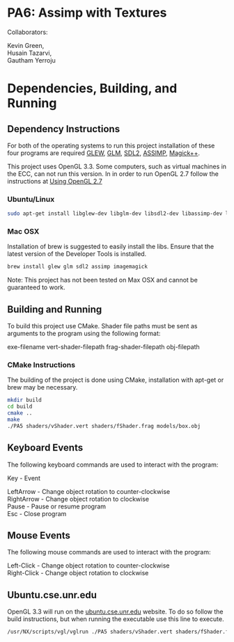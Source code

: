 # PA6: Assimp with Textures
Collaborators:

Kevin Green,  
Husain Tazarvi,  
Gautham Yerroju  


# Dependencies, Building, and Running

## Dependency Instructions
For both of the operating systems to run this project installation of these four programs are required [GLEW](http://glew.sourceforge.net/), [GLM](http://glm.g-truc.net/0.9.7/index.html), [SDL2](https://wiki.libsdl.org/Tutorials), [ASSIMP](http://www.assimp.org/lib_html/index.html), [Magick++](http://www.imagemagick.org/Magick++/).

This project uses OpenGL 3.3. Some computers, such as virtual machines in the ECC, can not run this version. In in order to run OpenGL 2.7 follow the instructions at [Using OpenGL 2.7](https://github.com/HPC-Vis/computer-graphics/wiki/Using-OpenGL-2.7)

### Ubuntu/Linux
```bash
sudo apt-get install libglew-dev libglm-dev libsdl2-dev libassimp-dev libmagick++-dev
```

### Mac OSX
Installation of brew is suggested to easily install the libs. Ensure that the latest version of the Developer Tools is installed.
```bash
brew install glew glm sdl2 assimp imagemagick
```
Note: This project has not been tested on Max OSX and cannot be guaranteed to work.

## Building and Running
To build this project use CMake. Shader file paths must be sent as arguments to the program using the following format:  

exe-filename vert-shader-filepath frag-shader-filepath obj-filepath  

### CMake Instructions
The building of the project is done using CMake, installation with apt-get or brew may be necessary.

```bash
mkdir build
cd build
cmake ..
make
./PA5 shaders/vShader.vert shaders/fShader.frag models/box.obj
```

## Keyboard Events
The following keyboard commands are used to interact with the program:

Key          - Event  

LeftArrow    - Change object rotation to counter-clockwise  
RightArrow   - Change object rotation to clockwise  
Pause        - Pause or resume program  
Esc          - Close program  

## Mouse Events
The following mouse commands are used to interact with the program:

Left-Click    - Change object rotation to counter-clockwise  
Right-Click   - Change object rotation to clockwise  

## Ubuntu.cse.unr.edu
OpenGL 3.3 will run on the [ubuntu.cse.unr.edu](https://ubuntu.cse.unr.edu/) website. To do so follow the build instructions, but when running the executable use this line to execute.
```bash
/usr/NX/scripts/vgl/vglrun ./PA5 shaders/vShader.vert shaders/fShader.frag models/box.obj
```

